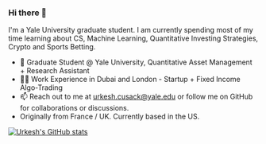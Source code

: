### Hi there 👋

I'm a Yale University graduate student. I am currently spending most of my time learning about CS, Machine Learning, Quantitative Investing Strategies, Crypto and Sports Betting. 
- 🌱 Graduate Student @ Yale University, Quantitative Asset Management + Research Assistant 
- 👨‍💻 Work Experience in Dubai and London - Startup + Fixed Income Algo-Trading
- 📫 Reach out to me at urkesh.cusack@yale.edu or follow me on GitHub for collaborations or discussions.
- Originally from France / UK. Currently based in the US. 

[![Urkesh's GitHub stats](https://github-readme-stats.vercel.app/api?username=urkeshc)](https://github.com/anuraghazra/github-readme-stats)

<!--
**urkeshc/urkeshc** is a ✨ _special_ ✨ repository because its `README.md` (this file) appears on your![python-original](https://github.com/urkeshc/urkeshc/assets/97560487/036c2393-9c1d-4849-adee-245036b0dd44)
 GitHub profile.

Here are some ideas to get you started:

- 🔭 I’m currently working on ...
- 🌱 I’m currently learning ...
- 👯 I’m looking to collaborate on ...
- 🤔 I’m looking for help with ...
- 💬 Ask me about ...
- 📫 How to reach me: ...
- 😄 Pronouns: ...
- ⚡ Fun fact: ...
-->
